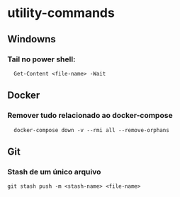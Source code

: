 # utility-commands

## Windowns

### Tail no power shell:
````
  Get-Content <file-name> -Wait
````
## Docker
### Remover tudo relacionado ao docker-compose
````
  docker-compose down -v --rmi all --remove-orphans
````
## Git
### Stash de um único arquivo 
````
git stash push -m <stash-name> <file-name>
````
